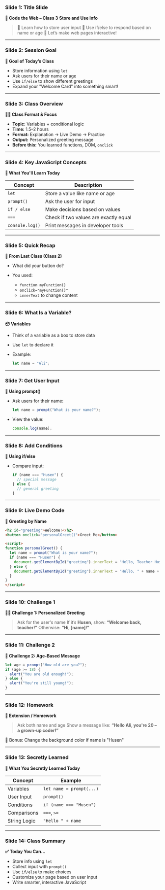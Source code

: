 ### **Slide 1: Title Slide**

**🏫 Code the Web – Class 3**
**Store and Use Info**

> 🔹 Learn how to store user input
> 🔹 Use if/else to respond based on name or age
> 🔹 Let’s make web pages interactive!

---

### **Slide 2: Session Goal**

**🎯 Goal of Today’s Class**

* Store information using `let`
* Ask users for their name or age
* Use `if/else` to show different greetings
* Expand your "Welcome Card" into something smart!

---

### **Slide 3: Class Overview**

**🧑‍🏫 Class Format & Focus**

* **Topic:** Variables + conditional logic
* **Time:** 1.5–2 hours
* **Format:** Explanation → Live Demo → Practice
* **Output:** Personalized greeting message
* **Before this:** You learned functions, DOM, `onclick`

---

### **Slide 4: Key JavaScript Concepts**

**📖 What You'll Learn Today**

| Concept         | Description                           |
| --------------- | ------------------------------------- |
| `let`           | Store a value like name or age        |
| `prompt()`      | Ask the user for input                |
| `if / else`     | Make decisions based on values        |
| `===`           | Check if two values are exactly equal |
| `console.log()` | Print messages in developer tools     |

---

### **Slide 5: Quick Recap**

**🔁 From Last Class (Class 2)**

* What did your button do?
* You used:

  * `function myFunction()`
  * `onclick="myFunction()"`
  * `innerText` to change content

---

### **Slide 6: What Is a Variable?**

**📦 Variables**

* Think of a variable as a box to store data
* Use `let` to declare it
* Example:

  ```js
  let name = "Ali";
  ```

---

### **Slide 7: Get User Input**

**🧾 Using prompt()**

* Ask users for their name:

  ```js
  let name = prompt("What is your name?");
  ```
* View the value:

  ```js
  console.log(name);
  ```

---

### **Slide 8: Add Conditions**

**🔀 Using if/else**

* Compare input:

  ```js
  if (name === "Husen") {
    // special message
  } else {
    // general greeting
  }
  ```

---

### **Slide 9: Live Demo Code**

**🧪 Greeting by Name**

```html
<h2 id="greeting">Welcome!</h2>
<button onclick="personalGreet()">Greet Me</button>

<script>
function personalGreet() {
  let name = prompt("What is your name?");
  if (name === "Husen") {
    document.getElementById("greeting").innerText = "Hello, Teacher Husen!";
  } else {
    document.getElementById("greeting").innerText = "Hello, " + name + "!";
  }
}
</script>
```

---

### **Slide 10: Challenge 1**

**👨‍🏫 Challenge 1: Personalized Greeting**

> Ask for the user's name
> If it’s **Husen**, show:
> **“Welcome back, teacher!”**
> Otherwise:
> **“Hi, \[name]!”**

---

### **Slide 11: Challenge 2**

**🔢 Challenge 2: Age-Based Message**

```js
let age = prompt("How old are you?");
if (age >= 18) {
  alert("You are old enough!");
} else {
  alert("You're still young!");
}
```

---

### **Slide 12: Homework**

**📝 Extension / Homework**

> Ask both name and age
> Show a message like:
> **“Hello Ali, you're 20 – a grown-up coder!”**

🔹 Bonus: Change the background color if name is "Husen"

---

### **Slide 13: Secretly Learned**

**🧠 What You Secretly Learned Today**

| Concept      | Example                  |
| ------------ | ------------------------ |
| Variables    | `let name = prompt(...)` |
| User Input   | `prompt()`               |
| Conditions   | `if (name === "Husen")`  |
| Comparisons  | `===`, `>=`              |
| String Logic | `"Hello " + name`        |

---

### **Slide 14: Class Summary**

**✅ Today You Can...**

* Store info using `let`
* Collect input with `prompt()`
* Use `if/else` to make choices
* Customize your page based on user input
* Write smarter, interactive JavaScript

